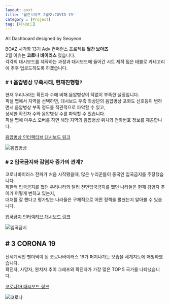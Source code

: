 ```yaml
---
layout: post
title: '월간보아즈 2월호:COVID-19'
category : [Project]
tag: [대시보드]
---
```


All Dashboard designed by Seoyeon

BOAZ 시각화 13기 Adv 컨퍼런스 프로젝트 **월간 보아즈**     
2월 이슈는 **코로나 바이러스** 였습니다.        
각각의 대시보드를 제작하는 과정과 대시보드에 들어간 시트 제작 팁은 태블로 카테고리에 추후 업로드하도록 하겠습니다.

### # 1 음압병상 부족사태, 현재진행형? 
    
현재 우리나라는 확진자 수에 비해 음압병상이 턱없이 부족한 실정입니다.      
픽셀 맵에서 지역을 선택하면, 대시보드 우측 최상단의 음압병상 포화도 신호등이 변하면서 음압병상 부족 정도를 직관적으로 파악할 수 있고,     
상세한 확진자 수와 음압병상 수를 파악할 수 있습니다.       
픽셀 맵에 마우스 오버를 하면 해당 지역의 음압병상 위치와 전화번호 정보를 제공합니다.       
      
      
[음압병상 인터랙티브 대시보드 링크](https://public.tableau.com/profile/.83057946#!/vizhome/2_15839416513360/Dashboard)    

    
![음압병상](https://drive.google.com/uc?id=1jdqgX1mT76j3RBk9fHRwyf0WcKo5iRkW)

### # 2 입국금지와 감염자 증가의 관계?

코로나바이러스 전파가 처음 시작됐을때, 많은 누리꾼들이 중국인 입국금지를 주장했습니다.     
제한적 입국금지를 했던 우리나라와 달리 전면입국금지를 했던 나라들은 현재 감염자 추이가 어떻게 변하고 있는지,          
대처를 잘 했다고 평가받는 나라들은 구체적으로 어떤 정책을 펼쳤는지 알아볼 수 있습니다.      

[입국금지 인터랙티브 대시보드 링크](https://public.tableau.com/profile/.83057946#!/vizhome/1_15835749642770/Dashboard)    
 
     
![입국금지](https://drive.google.com/uc?id=1Qv0e7KpNk9Zq9paCos44NjiInoPtpRSY)

## # 3 CORONA 19 


전세계적인 팬더믹이 된 코로나바이러스 19가 퍼져나가는 모습을 세계지도에 매핑하였습니다.         
확진자, 사망자, 완치자 추이 그래프와 확진자가 가장 많은 TOP 5 국가를 나타냈습니다.

[코로나19 대시보드 링크](https://public.tableau.com/profile/.83057946#!/vizhome/CORONA192_28Update/CORONA192020-02-28)
     
     
![코로나](https://drive.google.com/uc?id=1KpWbblp6XoKYHFvxIXi2SC8j3D2p7mPc)
